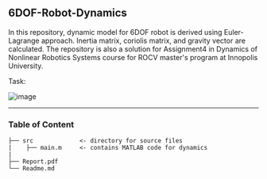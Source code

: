 ## 6DOF-Robot-Dynamics
In this repository, dynamic model for 6DOF robot is derived using Euler-Lagrange approach. Inertia matrix, coriolis matrix, and gravity vector are calculated. The repository is also a solution for Assignment4 in Dynamics of Nonlinear Robotics Systems course for ROCV master's program at Innopolis University.

Task:

![image](https://user-images.githubusercontent.com/90580636/146634644-b828727d-5439-4c6c-8108-a23a20fba5f6.png)


---
### Table of Content 
```
├── src             <- directory for source files 
|    ├── main.m     <- contains MATLAB code for dynamics
|
├── Report.pdf 
└── Readme.md
```
